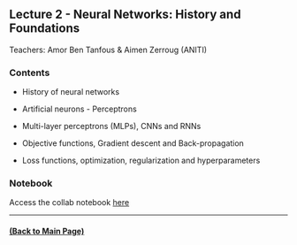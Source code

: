 ## Lecture 2 - Neural Networks: History and Foundations
Teachers: Amor Ben Tanfous & Aimen Zerroug (ANITI)



### Contents

* History of neural networks 

* Artificial neurons - Perceptrons

* Multi-layer perceptrons (MLPs), CNNs and RNNs

* Objective functions, Gradient descent and Back-propagation

* Loss functions, optimization, regularization and hyperparameters

### Notebook
Access the collab notebook [here](https://colab.research.google.com/drive/1dAVeCDQLzHUTRx7P6pcQVShc8n7NYz14?usp=sharing)

---
#### [(Back to Main Page)](../index.md)
